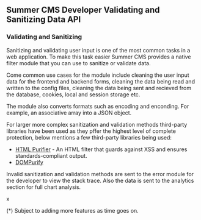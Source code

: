 ## Summer CMS Developer Validating and Sanitizing Data API

### Validating and Sanitizing

Sanitizing and validating user input is one of the most common tasks in a web application. To make this task easier Summer CMS provides a native filter module that you can use to sanitize or validate data.

Come common use cases for the module include cleaning the user input data for the frontend and backend forms, cleaning the data being read and written to the config files, cleaning the data being sent and recieved from the database, cookies, local and session storage etc.

The module also converts formats such as encoding and enconding. For example, an associative array into a JSON object.

For larger more complex sanitization and validation methods third-party libraries have been used as they pffer the highest level of complete protection, below mentions a few third-party libraries being used:

 - [HTML Purifier](http://htmlpurifier.org/) - An HTML filter that guards against XSS and ensures standards-compliant output.
 - [DOMPurify](https://github.com/cure53/DOMPurify)
 
 

Invalid sanitization and validation methods are sent to the error module for the developer to view the stack trace. Also the data is sent to the analytics section for full chart analysis.

x

(*) Subject to adding more features as time goes on.
